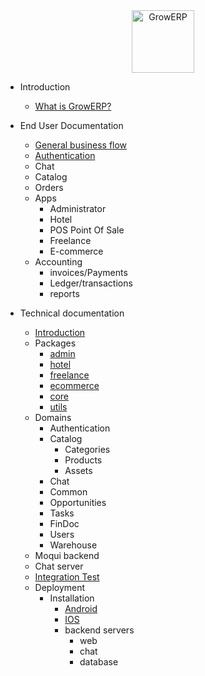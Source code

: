 <center><img src="https://raw.githubusercontent.com/growerp/growerp/master/packages/admin/assets/images/growerp.jpg" height="100" alt="GrowERP" /></center>

- Introduction
  - [What is GrowERP?](whatIsGrowerp.md)

- End User Documentation
  * [General business flow](userDoc/generalBusinessFlow.md)
  * [Authentication](userDoc/authentication.md)
  - Chat
  - Catalog
  - Orders
  - Apps
    - Administrator
    - Hotel
    - POS Point Of Sale
    - Freelance
    - E-commerce
  - Accounting
    - invoices/Payments
    - Ledger/transactions
    - reports

- Technical documentation
  - [Introduction](techIntroduction.md)
  - Packages
    - [admin](admin/README.md)
    - [hotel](hotel/README.md)
    - [freelance](freelance/README.md)
    - [ecommerce](ecommerce/README.md)
    - [core](core/README.md)
    - [utils](utils/README.md)
  - Domains
    - Authentication
    - Catalog
      - Categories
      - Products
      - Assets
    - Chat
    - Common
    - Opportunities
    - Tasks
    - FinDoc
    - Users
    - Warehouse
  - Moqui backend
  - Chat server
  - [Integration Test](integrationTest.md)
  - Deployment
    - Installation
      - [Android](fastlane/android/README.md)
      - [IOS](fastlane/ios/README.md)
      - backend servers
        - web
        - chat
        - database
